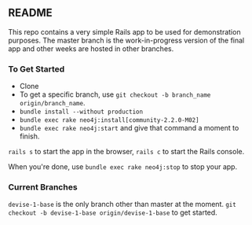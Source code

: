 ## README

This repo contains a very simple Rails app to be used for demonstration purposes. The master branch is the work-in-progress version of the final app and other weeks are hosted in other branches.

### To Get Started

* Clone
* To get a specific branch, use `git checkout -b branch_name origin/branch_name`.
* `bundle install --without production`
* `bundle exec rake neo4j:install[community-2.2.0-M02]`
* `bundle exec rake neo4j:start` and give that command a moment to finish.

`rails s` to start the app in the browser, `rails c` to start the Rails console.

When you're done, use `bundle exec rake neo4j:stop` to stop your app.

### Current Branches

`devise-1-base` is the only branch other than master at the moment. `git checkout -b devise-1-base origin/devise-1-base` to get started.
